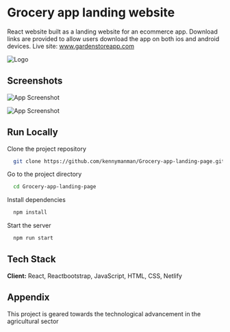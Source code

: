 
# Grocery app landing website
React  website built as a landing website for an ecommerce app. Download links are provided to allow users download the app on both ios and android devices. Live site: www.gardenstoreapp.com


![Logo](https://dev-to-uploads.s3.amazonaws.com/uploads/articles/th5xamgrr6se0x5ro4g6.png)

    
## Screenshots

![App Screenshot](https://via.placeholder.com/468x300?text=App+Screenshot+Here)

![App Screenshot](https://via.placeholder.com/468x300?text=App+Screenshot+Here)
  
## Run Locally

Clone the project repository

```bash
  git clone https://github.com/kennymanman/Grocery-app-landing-page.git
```

Go to the project directory

```bash
  cd Grocery-app-landing-page
```

Install dependencies

```bash
  npm install
```

Start the server

```bash
  npm run start
```

  
## Tech Stack

**Client:** React, Reactbootstrap, JavaScript, HTML, CSS, Netlify


  
## Appendix

This project is geared towards the technological advancement in the agricultural sector

  